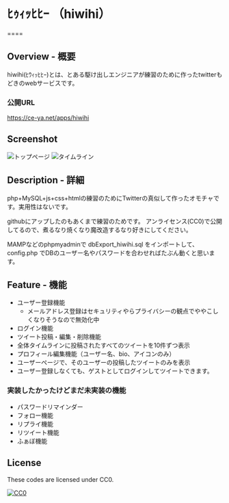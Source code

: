 # ﾋｩｨｯﾋﾋｰ （hiwihi）
====  

## Overview - 概要
hiwihi(ﾋｳｨｯﾋﾋｰ)とは、とある駆け出しエンジニアが練習のために作ったtwitterもどきのwebサービスです。

### 公開URL　
https://ce-ya.net/apps/hiwihi

## Screenshot 
![トップページ](https://i.imgur.com/hhz71k0.png)
![タイムライン](https://i.imgur.com/MUlMc6C.png)

## Description - 詳細
php+MySQL+js+css+htmlの練習のためにTwitterの真似して作ったオモチャです。実用性はないです。

githubにアップしたのもあくまで練習のためです。
アンライセンス(CC0)で公開してるので、煮るなり焼くなり魔改造するなり好きにしてください。

MAMPなどのphpmyadminで dbExport_hiwihi.sql をインポートして、config.php でDBのユーザー名やパスワードを合わせればたぶん動くと思います。

## Feature - 機能
* ユーザー登録機能
  * メールアドレス登録はセキュリティやらプライバシーの観点でややこしくなりそうなので無効化中
* ログイン機能
* ツイート投稿・編集・削除機能
* 全体タイムラインに投稿されたすべてのツイートを10件ずつ表示
* プロフィール編集機能（ユーザー名、bio、アイコンのみ）
* ユーザーページで、そのユーザーの投稿したツイートのみを表示
* ユーザー登録しなくても、ゲストとしてログインしてツイートできます。

### 実装したかったけどまだ未実装の機能
 * パスワードリマインダー
 * フォロー機能
 * リプライ機能
 * リツイート機能
 * ふぁぼ機能


## License

These codes are licensed under CC0.

[![CC0](http://i.creativecommons.org/p/zero/1.0/88x31.png "CC0")](http://creativecommons.org/publicdomain/zero/1.0/deed.ja)
